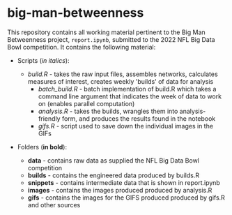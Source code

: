 # big-man-betweenness
This repository contains all working material pertinent to the Big Man Betweenness project, `report.ipynb`, submitted to the 2022 NFL Big Data Bowl competition. It contains the following material:

- Scripts (*in italics*):
  - *build.R* - takes the raw input files, assembles networks, calculates measures of interest, creates weekly 'builds' of data for analysis
	- *batch_build.R* - batch implementation of build.R which takes a command line argument that indicates the week of data to work on (enables parallel computation)
	- *analysis.R* - takes the builds, wrangles them into analysis-friendly form, and produces the results found in the notebook
	- *gifs.R* - script used to save down the individual images in the GIFs


- Folders (**in bold**):
	- **data** - contains raw data as supplied the NFL Big Data Bowl competition 
	- **builds** - contains the engineered data produced by builds.R
	- **snippets** - contains intermediate data that is shown in report.ipynb
	- **images** - contains the images produced produced by analysis.R 
	- **gifs** - contains the images for the GIFS produced produced by gifs.R and other sources
